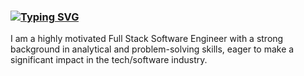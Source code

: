 ### [![Typing SVG](https://readme-typing-svg.demolab.com/?lines=<color="red">Hello+there,+👋+I'm+Christian!)](https://git.io/typing-svg)

I am a highly motivated Full Stack Software Engineer with a strong background in analytical and problem-solving skills, eager to make a significant impact in the tech/software industry.
